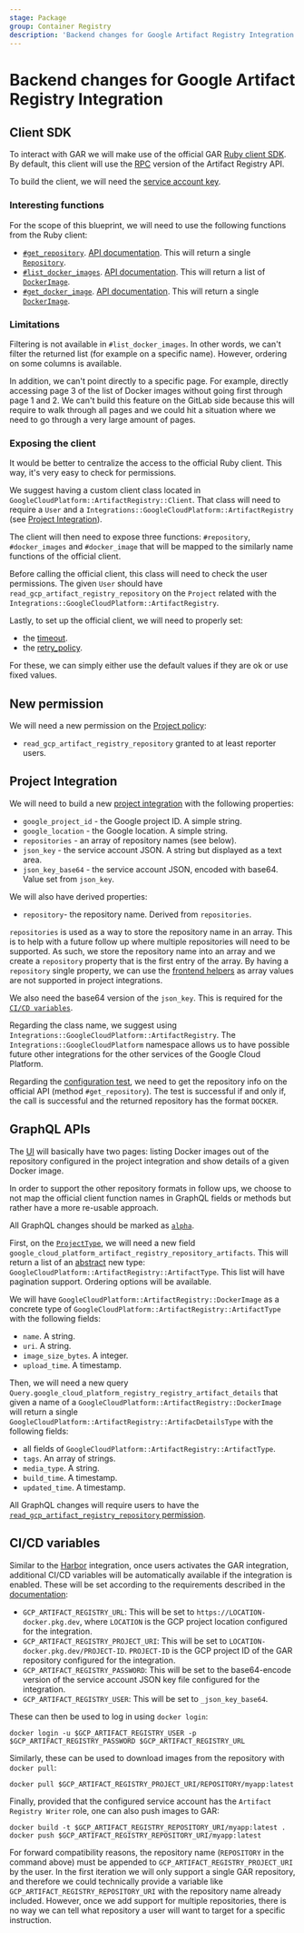 ```yaml
---
stage: Package
group: Container Registry
description: 'Backend changes for Google Artifact Registry Integration'
---
```


# Backend changes for Google Artifact Registry Integration

## Client SDK

To interact with GAR we will make use of the official GAR [Ruby client SDK](https://cloud.google.com/ruby/docs/reference/google-cloud-artifact_registry/latest).
By default, this client will use the [RPC](https://cloud.google.com/artifact-registry/docs/reference/rpc) version of the Artifact Registry API.

To build the client, we will need the [service account key](index.md#authentication).

### Interesting functions

For the scope of this blueprint, we will need to use the following functions from the Ruby client:

- [`#get_repository`](https://github.com/googleapis/google-cloud-ruby/blob/d0ce758a03335b60285a3d2783e4cca7089ee2ea/google-cloud-artifact_registry-v1/lib/google/cloud/artifact_registry/v1/artifact_registry/client.rb#L1244). [API documentation](https://cloud.google.com/artifact-registry/docs/reference/rpc/google.devtools.artifactregistry.v1#getrepositoryrequest). This will return a single [`Repository`](https://cloud.google.com/artifact-registry/docs/reference/rpc/google.devtools.artifactregistry.v1#repository).
- [`#list_docker_images`](https://github.com/googleapis/google-cloud-ruby/blob/d0ce758a03335b60285a3d2783e4cca7089ee2ea/google-cloud-artifact_registry-v1/lib/google/cloud/artifact_registry/v1/artifact_registry/client.rb#L243). [API documentation](https://cloud.google.com/artifact-registry/docs/reference/rpc/google.devtools.artifactregistry.v1#listdockerimagesrequest). This will return a list of [`DockerImage`](https://cloud.google.com/artifact-registry/docs/reference/rpc/google.devtools.artifactregistry.v1#dockerimage).
- [`#get_docker_image`](https://github.com/googleapis/google-cloud-ruby/blob/d0ce758a03335b60285a3d2783e4cca7089ee2ea/google-cloud-artifact_registry-v1/lib/google/cloud/artifact_registry/v1/artifact_registry/client.rb#L329). [API documentation](https://cloud.google.com/artifact-registry/docs/reference/rpc/google.devtools.artifactregistry.v1#getdockerimagerequest). This will return a single [`DockerImage`](https://cloud.google.com/artifact-registry/docs/reference/rpc/google.devtools.artifactregistry.v1#dockerimage).

### Limitations

Filtering is not available in `#list_docker_images`. In other words, we can't filter the returned list (for example on a specific name). However, ordering on some columns is available.

In addition, we can't point directly to a specific page. For example, directly accessing page 3 of the list of Docker images without going first through page 1 and 2.
We can't build this feature on the GitLab side because this will require to walk through all pages and we could hit a situation where we need to go through a very large amount of pages.

### Exposing the client

It would be better to centralize the access to the official Ruby client. This way, it's very easy to check for permissions.

We suggest having a custom client class located in `GoogleCloudPlatform::ArtifactRegistry::Client`. That class will need to require a `User` and a `Integrations::GoogleCloudPlatform::ArtifactRegistry` (see [Project Integration](#project-integration)).

The client will then need to expose three functions: `#repository`, `#docker_images` and `#docker_image` that will be mapped to the similarly name functions of the official client.

Before calling the official client, this class will need to check the user permissions. The given `User` should have `read_gcp_artifact_registry_repository` on the `Project` related with the `Integrations::GoogleCloudPlatform::ArtifactRegistry`.

Lastly, to set up the official client, we will need to properly set:

- the [timeout](https://github.com/googleapis/google-cloud-ruby/blob/a64ed1de61a6f1b5752e7c8e01d6a79365e6de67/google-cloud-artifact_registry-v1/lib/google/cloud/artifact_registry/v1/artifact_registry/operations.rb#L646).
- the [retry_policy](https://github.com/googleapis/google-cloud-ruby/blob/a64ed1de61a6f1b5752e7c8e01d6a79365e6de67/google-cloud-artifact_registry-v1/lib/google/cloud/artifact_registry/v1/artifact_registry/operations.rb#L652).

For these, we can simply either use the default values if they are ok or use fixed values.

## New permission

We will need a new permission on the [Project policy](https://gitlab.com/gitlab-org/gitlab/-/blob/1411076f1c8ec80dd32f5da7518f795014ea5a2b/app/policies/project_policy.rb):

- `read_gcp_artifact_registry_repository` granted to at least reporter users.

## Project Integration

We will need to build a new [project integration](../../../development/integrations/index.md) with the following properties:

- `google_project_id` - the Google project ID. A simple string.
- `google_location` - the Google location. A simple string.
- `repositories` - an array of repository names (see below).
- `json_key` - the service account JSON. A string but displayed as a text area.
- `json_key_base64` - the service account JSON, encoded with base64. Value set from `json_key`.

We will also have derived properties:

- `repository`- the repository name. Derived from `repositories`.

`repositories` is used as a way to store the repository name in an array. This is to help with a future follow up where multiple repositories will need to be supported. As such, we store the repository name into an array and we create a `repository` property that is the first entry of the array. By having a `repository` single property, we can use the [frontend helpers](../../../development/integrations/index.md#customize-the-frontend-form) as array values are not supported in project integrations.

We also need the base64 version of the `json_key`. This is required for the [`CI/CD variables`](#cicd-variables).

Regarding the class name, we suggest using `Integrations::GoogleCloudPlatform::ArtifactRegistry`. The `Integrations::GoogleCloudPlatform` namespace allows us to have possible future other integrations for the other services of the Google Cloud Platform.

Regarding the [configuration test](../../../development/integrations/index.md#define-configuration-test), we need to get the repository info on the official API (method `#get_repository`). The test is successful if and only if, the call is successful and the returned repository has the format `DOCKER`.

## GraphQL APIs

The [UI](ui_ux.md) will basically have two pages: listing Docker images out of the repository configured in the project integration and show details of a given Docker image.

In order to support the other repository formats in follow ups, we choose to not map the official client function names in GraphQL fields or methods but rather have a more re-usable approach.

All GraphQL changes should be marked as [`alpha`](../../../development/api_graphql_styleguide.md#mark-schema-items-as-alpha).

First, on the [`ProjectType`](../../../api/graphql/reference/index.md#project), we will need a new field `google_cloud_platform_artifact_registry_repository_artifacts`. This will return a list of an [abstract](../../../api/graphql/reference/index.md#abstract-types) new type: `GoogleCloudPlatform::ArtifactRegistry::ArtifactType`. This list will have pagination support. Ordering options will be available.

We will have `GoogleCloudPlatform::ArtifactRegistry::DockerImage` as a concrete type of `GoogleCloudPlatform::ArtifactRegistry::ArtifactType` with the following fields:

- `name`. A string.
- `uri`. A string.
- `image_size_bytes`. A integer.
- `upload_time`. A timestamp.

Then, we will need a new query `Query.google_cloud_platform_registry_registry_artifact_details` that given a name of a `GoogleCloudPlatform::ArtifactRegistry::DockerImage` will return a single `GoogleCloudPlatform::ArtifactRegistry::ArtifacDetailsType` with the following fields:

- all fields of `GoogleCloudPlatform::ArtifactRegistry::ArtifactType`.
- `tags`. An array of strings.
- `media_type`. A string.
- `build_time`. A timestamp.
- `updated_time`. A timestamp.

All GraphQL changes will require users to have the [`read_gcp_artifact_registry_repository` permission](#new-permission).

## CI/CD variables

Similar to the [Harbor](../../../user/project/integrations/harbor.md#configure-gitlab) integration, once users activates the GAR integration, additional CI/CD variables will be automatically available if the integration is enabled. These will be set according to the requirements described in the [documentation](https://cloud.google.com/artifact-registry/docs/docker/authentication#json-key):

- `GCP_ARTIFACT_REGISTRY_URL`: This will be set to `https://LOCATION-docker.pkg.dev`, where `LOCATION` is the GCP project location configured for the integration.
- `GCP_ARTIFACT_REGISTRY_PROJECT_URI`: This will be set to `LOCATION-docker.pkg.dev/PROJECT-ID`. `PROJECT-ID` is the GCP project ID of the GAR repository configured for the integration.
- `GCP_ARTIFACT_REGISTRY_PASSWORD`: This will be set to the base64-encode version of the service account JSON key file configured for the integration.
- `GCP_ARTIFACT_REGISTRY_USER`: This will be set to `_json_key_base64`.

These can then be used to log in using `docker login`:

```shell
docker login -u $GCP_ARTIFACT_REGISTRY_USER -p $GCP_ARTIFACT_REGISTRY_PASSWORD $GCP_ARTIFACT_REGISTRY_URL
```

Similarly, these can be used to download images from the repository with `docker pull`:

```shell
docker pull $GCP_ARTIFACT_REGISTRY_PROJECT_URI/REPOSITORY/myapp:latest
```

Finally, provided that the configured service account has the `Artifact Registry Writer` role, one can also push images to GAR:

```shell
docker build -t $GCP_ARTIFACT_REGISTRY_REPOSITORY_URI/myapp:latest .
docker push $GCP_ARTIFACT_REGISTRY_REPOSITORY_URI/myapp:latest
```

For forward compatibility reasons, the repository name (`REPOSITORY` in the command above) must be appended to `GCP_ARTIFACT_REGISTRY_PROJECT_URI` by the user. In the first iteration we will only support a single GAR repository, and therefore we could technically provide a variable like `GCP_ARTIFACT_REGISTRY_REPOSITORY_URI` with the repository name already included. However, once we add support for multiple repositories, there is no way we can tell what repository a user will want to target for a specific instruction.
